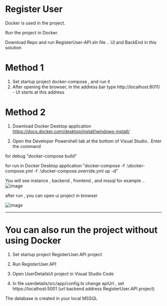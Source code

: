 # Register User

Docker is used in the project.

Run the project in Docker.

Download Repo and run RegisterUser-API.sln file ..  UI and BackEnd in this solution

# Method 1

1) Set startup project docker-compose , and run it 
2) After opening the browser, in the address bar type  http://localhost:8011/  - UI starts at this address
 
# Method 2
 
1) Download Docker Desktop application  https://docs.docker.com/desktop/install/windows-install/

2) Open the Developer Powershell tab at the bottom of Visual Studio.. Enter the command
 
 for debug
"docker-compose build"


for run in Docker Desktop application 
"docker-compose -f .\docker-compose.yml -f .\docker-compose.override.yml up -d"


You will see instance , backend , frontend , and mssql 
for example ..
![image](https://user-images.githubusercontent.com/46989769/229551315-5437592c-495d-41f1-97e9-59c57057d27b.png)


after run , you can open ui project in browser

![image](https://user-images.githubusercontent.com/46989769/229552051-55cc319a-e92f-4063-a1c7-00264cb0cc2e.png)

---------------------------------------------------------------

# You can also run the project without using Docker

1) Set startup project RegisterUser.API project

2) Run RegisterUser.API

3) Open UserDetailsUI  project in Visual Studio Code
 
4) In file userdetails/src/app/config.ts
   change apiUrl , set https://localhost:5001 (url backend address RegisterUser.API  project)
   
 The database is created in your local MSSQL
